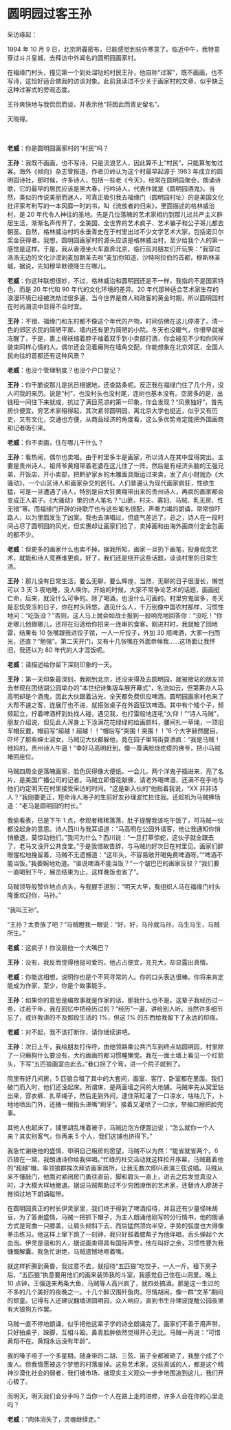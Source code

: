 # 圆明园过客王孙

采访缘起：

1994 年 10 月 9 日，北京阴霾密布，已能感觉到些许寒意了。临近中午，我特意穿过斗爿皇城，去拜访中外闻名的圆明园画家村。

在福缘门村头，撞见第一个到处溜哒的村民王孙，他自称“过客”，既不画画，也不写诗，这恰好适合做我的访谈对象。此前我读过不少关于画家村的文章，似乎缺乏这种过客式的旁观态度。

王孙爽快地与我侃侃而谈，并表示他“将因此而青史留名”。

天晓得。

　　

**老威**：你是圆明园画家村的“村民”吗？

**王孙**：我既不画画，也不写诗，只是流浪艺人，因此算不上“村民”，只能算匆匆过客。海外《倾向》杂志曾报道，作者贝岭认为这个村最早起源于 1983 年成立的圆明园诗社，那时候，许多诗人，包括一些老《今天》，经常在圆明园聚会，朗诵诗歌，它的最早的居民应该是黑大春，行吟诗人，代表作就是《圆明园酒鬼》。当然，类似的传说美丽而迷人，可真正吸引我去福缘门（圆明园村址）的是美国文化批评家考利写的一本风靡一时的书，叫《流放者的归来》，里面描述的格林威治村，是 20 年代令人神往的圣地。先是几位落魄的艺术家相约到那儿过共产主义群居生活，渐渐名声传开了，全美国、全世界的艺术疯子、艺术骗子和公子哥儿都去朝圣。自然，格林威治村的永垂青史在于村里出过不少文学艺术大家，包括诺贝尔奖金获得者。我想，圆明园画家村的源头应该是格林威治村，至少给我个人的第一感觉是这样。于是，我从香港坐火车直奔北京，临行前对朋友们开玩笑：“我穿过浩浩无边的文化沙漠到麦加朝圣去啦”麦加你知道，沙特阿拉伯的首都，穆斯林圣城，据说，先知穆罕默德降生在哪儿。

**老威**：你这种联想很妙，不过，格林威治和圆明园还是不一样，我指的不是国家特色，而是 20 年代和 90 年代的文化环境的差异。20 年代那种适合艺术家生存的浪漫环境已经被洗劫过很多遍，当今世界是商人和政客的黄金时期，所以圆明园村在时尚潮流中显得不合时宜。

**王孙**：不错，福缘门和东村都不像这个年代的产物，时间仿佛在这儿停滞了。清一色的郊区农民的简陋平房、墙内还有更为简陋的小院。冬天也没暖气，你很早就被冻醒了，于是，裹上棉袄缩着脖子袖着双手到小卖部打酒，你会碰见不少和你同样装束同样心情的人。偶尔还会见着癞狗在墙角交配，你能想象在北京郊区，全国人民向往的首都还有这种风景？

**老威**：也没个管理制度？也没个户口登记？

**王孙**：你干脆说那儿是抗日根据地，还查路条呢。反正我在福绿门住了几个月，没人问我的来历。说是“村”，也没村头也没村尾，连树也基本没有。空房多的是，出钱租一间住下来就成，抗过了满目荒凉的第一印象，你会发现？“风景独好”，首先房价便宜，穷艺术家租得起，其次紧邻圆明园，离北京大学也挺近，似乎又有历史，又有文化，交通也方便，从商品经济的角度看，这么多优势肯定能把外国画商和记者吸引来。

**老威**：你不卖画，住在哪儿干什么？

**王孙**：看热闹，偶尔也卖唱。由于村里多半是画家，所以诗人在其中显得突出。主要是贵州诗人，祖师爷黄翔带着老婆在这儿住了一阵，然后是有经济头脑的王强兄弟，开饭店，开小卖部，把黔驴家乡的木雕面具贩运过来卖，发了点小财就办《大骚动》，一个山区诗人和画家杂交的民刊。人们普遍认为现代画家疯狂，性欲生猛，可是一旦遭遇了诗人，特别是自大狂黄翔带出来的贵州诗人，再疯的画家都会变成正人君子。《大骚动》里的诗人笔名？“山匪、村夫、寡妇、马贼、乳无房、性无错”等。而福缘门开辟的诗歌厅也与这些笔名很配，声嘶力竭的朗诵，常常惊吓路人，以为里面发生了凶案。我也去演唱过，但底气差远了。总之，诗人在一段时间占尽了圆明园的风光，但实惠却让画家们捡了，卖掉画和由海外画商付定金包画的都不少。

**老威**：但更多的画家什么也卖不掉。据我所知，画家一旦扔下画笔，投身观念艺术，就能和诗人竞赛谁更疯。好了，我们还是绕开这些话题，谈谈村里的日常生活。

**王孙**：那儿没有日常生活，要么无聊，要么辉煌，当然，无聊的日子很漫长，懒觉可以 3 天 3 夜地睡，没人唤你。开始的时候，大家不常争论艺术的话题，画画挺亡命，后来，就没什么可争的。除了喝酒，也没什么可画的。村里穷鬼居多，冬天是忍饥受冻的日子，你在村头转悠，遇见什么人，千万别像中国农村那样，习惯性地问：“吃饭没？”否则，这人马上就会如战士报到一般响亮地回答你：“没吃！”你走哪儿他跟哪儿，还将在沿途给你招来一连串的食客。刚进村时，我就触了回地雷，结果有 10 张嘴跟我进饺子馆，一人一斤饺子，外加 30 瓶啤酒，大家一扫而光，还直？“勉强”。第二天开门，又有十几张嘴在外面恭候我……这场面让我怀旧，我还以为 80 年代的人才混饭呢。

**老威**：请描述给你留下深刻印象的一天。

**王孙**：第一天印象最深刻。我刚到北京，还没来得及去圆明园，就被接站的朋友领去参观在团结湖公园举办的“本世纪诗集版车展开幕式”，名流如云，但第筹办人马高明却是个酒鬼，因此大伙跟着沾光，全天都免费供应啤酒。圆明园画家村也来了大帮不速之客，连展厅也不进，就搭张桌子在外面狂饮啤酒。其中有个矮个子，频频起立，拧着啤酒杯到处找人碰，遇见我，也打雷般地连吼“久仰！”“诗人马贼”，朋友介绍说，但见此人浑身上下涂满花花绿绿的绘画颜料，腰间扎一草绳，一顶旧军帽反戴，帽前写“超越！超越！！”帽后写“突围！突围！！”8 个大字赫然醒目，吓坏了那些绅士淑女。马贼见大伙都躲他，竟在园子里骂街耍洒疯：“我是马贼！他妈的，贵州诗人牛逼！”幸好马高明赶到，像一尊满脸烧疙瘩的佛爷，把小马贼堵回座位。

马贼四周全是落魄画家，脸色灰得像大便纸。一会儿，两个洋鬼子插进来，亮了名片，是美国广播公司的记者。马贼立即借花献佛，请老外喝啤酒，还满不在乎地与他们约定明天在村里接受采访的时间。“这是新入伙的”他指着我说，“XX 非非诗人？”我刚要更正，短命诗人海子的生前好友孙理波忙拦住我。还趁机为马贼捧场道：“老马是圆明园的村长。”

我偷看表，已是下午 1 点，参观者稀稀落落，肚子提醒我该吃午饭了，可马贼一伙都没起身的意思。诗人西川与我耳语道：“马高明在公园外请客，他让我通知你悄悄撤退，莫惊动他们。”我问为什么？西川说：“一旦打草惊蛇，这伙子就全跟去了，老马又没开公共食堂。”于是我借故告辞，与马贼约好次日在村里见。画家们醉眼惺松地挽留着，马贼不无遗憾道：“这年头，不容易敞开喝免费啤酒呀。”“啤酒不能当饭。”我委婉地劝道。“谁说啤酒不能当饭？”一个皱巴巴的画家反驳？“我们要一直喝到下午，展览结束为止，这样晚饭也省了”。

马贼领导般赞许地点点头，与我握手道别：“明天大早，我组织人马在福缘门村头隆重欢迎你，马孙。”

“我叫王孙”。

“王孙？太贵族了吧？”马贼瞪我一眼说：“好，好，马孙就马孙，马生马生，马贼所生。”

**老威**：这疯子！你没扇他一个大嘴巴？

**王孙**：没有，我反而觉得他挺可爱的，他占占便宜，充充大，却显露出真情。

**老威**：你能这相想，说明你也是个不同寻常的人。你的口头表达很棒。你将来肯定能成为作家，至少，你是个故事能手。

**王孙**：如果你的意思是编故事就是作家的话，那我什么也不是。这辈子我经历过一些，过若干年，我在回忆中把经历过的？“经历”一遍，讲给别人听。当然许多细节忘了，或许我讲的不及那段生活的 1%，但这 1% 的东西给我留下了永远的印痕。

**老威**：对不起，我不该打断你，请你继续讲吧。

**王孙**：次日上午，我给朋友打传呼，由他领路乘公共汽车到终点站圆明园，村里除了一只癞狗什么要没有，大约画画的都习惯睡懒觉。我在一面土墙上看见一个红箭头，下写“五匹狼画室由此去。”巷口拐了个弯，进一个院子就到了。

院里有好几间房，5 匹狼合租了其中的大套间，画室、客厅、卧室都在里面。我们破门而入时，他们还没起床。所谓床，是两面墙之间的大地铺。马贼率先从窝里钻出来，穿衣裤、扎草绳子，然后走到外间，逮住茶缸灌了一口凉水，咕咕几下，卜地地喷出门外，还捅一根指头进嘴“刷牙”，接着又灌喷了一口水，举袖口擦把脸完事。

其他人也起床了，铺里胡乱堆着被子，马贼边泡方便面边说；“怎么就你一个人来？其实别客气，你再来 5 个人，我们这铺也挤得下。”

我急忙谢绝他的盛情，申明自己租房的愿望。马贼不以为然：“能省就省两个。6 匹狼在一窝，我朗诵诗你给我伴唱。”忙碌的社交活动就这样拉开序幕，马贼戴着他的“超越”帽，率领狼群挨次拜访画家居所，让我无数次即兴表演三弦说唱。马贼从来不懂敲门，他面对紧闭房门勇往直前，脚和肩头一直上，进去之后发觉真没人时，才大模大样地撤退。据说马贼帮助过不少穷困潦倒的艺术家，还替诗人廖胡子推销过地下朗诵磁带。

在圆明园真正的村长伊灵家里，我们终于得到了啤酒招待，并且还有少量怪味胡豆，为了答谢盛情，马贼一把抓下帽子，为主人朗诵他刚写的分行情书，他的朗诵方式是弯曲一只膝盖，让肩头倾斜下去，而后猛然顶向半空，手势的弧度也大得像拳击练习。他这样上窜下跳了一刻钟，我只好鼓着腮帮子为他伴唱，舌头弹起个大血泡。伊灵是温和的人，据说画卖得具有国际声誉，他在叫好之余，习惯性要为我慷慨解囊。我急忙谢绝，马贼遗憾地咂着嘴。

就这样折腾到黄昏，我过意不去，就招待“五匹狼”吃饺子，一人一斤。租下房子后，“五匹狼”执意要用他们的画来装饰我的斗室，我感觉自己住在山洞里。晚上 10 点钟，王强送来两条大鱼，马贼等人高兴疯了，就四处搞酒。那是这一生过的不多的几个美好的夜晚之一。十几个醉汉围歼鱼肉，尽情胡闹，像一群“文革”期间的顽童。记得有人还建议翻墙进圆明园，众人响应，直到书生孙理波提醒公园夜里有大狼狗方作罢。

马贼一直不停地朗诵，似乎把他这辈子学的诗全朗诵完了。画家们不善于用声带，只好拍桌子，跺脚，互相斗殴。鼻青脸肿依然觉得开心无比。马贼一再说：“可惜黄翔不在。黄翔永远没有年龄”。

我的嗓子哑子一个多星期。随身带的二胡、三弦、笛子全都被砸了，我整个成了个废人。但我情愿被这个梦想的村落废掉。这些艺术家，这些真诚的人，都是这个精神沙漠化社会的弱者，我们被市场、被现实主义观众一步步地围追到这儿，我们开心极了。

而明天，明天我们会分手吗？当你一个人在路上走的进修，许多人会在你的心里走吗？

**老威**：“肉体消失了，灵魂继续走。”

